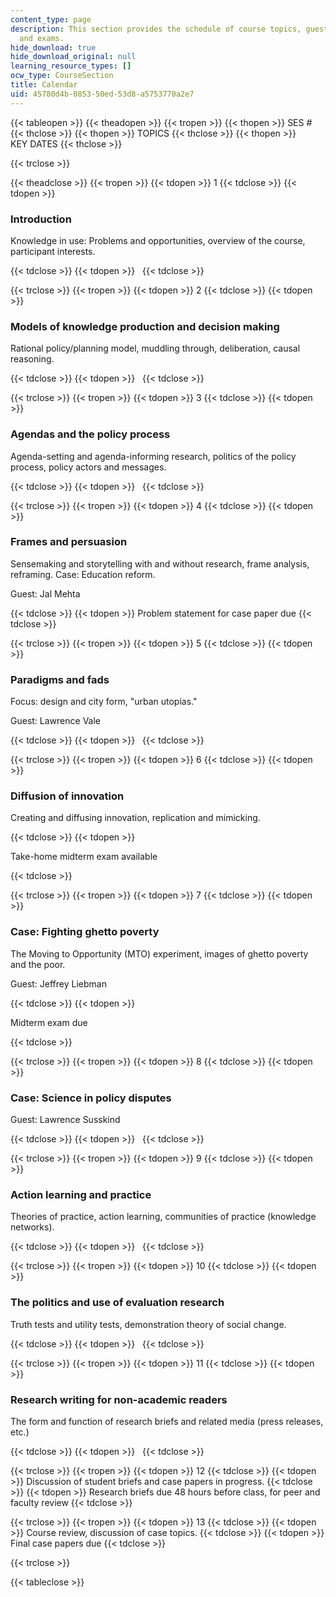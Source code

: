 ```yaml
---
content_type: page
description: This section provides the schedule of course topics, guests, assignments,
  and exams.
hide_download: true
hide_download_original: null
learning_resource_types: []
ocw_type: CourseSection
title: Calendar
uid: 45780d4b-0853-50ed-53d8-a5753770a2e7
---
```


{{< tableopen >}}
{{< theadopen >}}
{{< tropen >}}
{{< thopen >}}
SES #
{{< thclose >}}
{{< thopen >}}
TOPICS
{{< thclose >}}
{{< thopen >}}
KEY DATES
{{< thclose >}}

{{< trclose >}}

{{< theadclose >}}
{{< tropen >}}
{{< tdopen >}}
1
{{< tdclose >}}
{{< tdopen >}}


### Introduction

Knowledge in use: Problems and opportunities, overview of the course, participant interests.


{{< tdclose >}}
{{< tdopen >}}
 
{{< tdclose >}}

{{< trclose >}}
{{< tropen >}}
{{< tdopen >}}
2
{{< tdclose >}}
{{< tdopen >}}


### Models of knowledge production and decision making

Rational policy/planning model, muddling through, deliberation, causal reasoning.


{{< tdclose >}}
{{< tdopen >}}
 
{{< tdclose >}}

{{< trclose >}}
{{< tropen >}}
{{< tdopen >}}
3
{{< tdclose >}}
{{< tdopen >}}


### Agendas and the policy process

Agenda-setting and agenda-informing research, politics of the policy process, policy actors and messages.


{{< tdclose >}}
{{< tdopen >}}
 
{{< tdclose >}}

{{< trclose >}}
{{< tropen >}}
{{< tdopen >}}
4
{{< tdclose >}}
{{< tdopen >}}


### Frames and persuasion

Sensemaking and storytelling with and without research, frame analysis, reframing. Case: Education reform.

Guest: Jal Mehta


{{< tdclose >}}
{{< tdopen >}}
Problem statement for case paper due
{{< tdclose >}}

{{< trclose >}}
{{< tropen >}}
{{< tdopen >}}
5
{{< tdclose >}}
{{< tdopen >}}


### Paradigms and fads

Focus: design and city form, "urban utopias."

Guest: Lawrence Vale


{{< tdclose >}}
{{< tdopen >}}
 
{{< tdclose >}}

{{< trclose >}}
{{< tropen >}}
{{< tdopen >}}
6
{{< tdclose >}}
{{< tdopen >}}


### Diffusion of innovation

Creating and diffusing innovation, replication and mimicking.


{{< tdclose >}}
{{< tdopen >}}


Take-home midterm exam available


{{< tdclose >}}

{{< trclose >}}
{{< tropen >}}
{{< tdopen >}}
7
{{< tdclose >}}
{{< tdopen >}}


### Case: Fighting ghetto poverty

The Moving to Opportunity (MTO) experiment, images of ghetto poverty and the poor.

Guest: Jeffrey Liebman


{{< tdclose >}}
{{< tdopen >}}


Midterm exam due


{{< tdclose >}}

{{< trclose >}}
{{< tropen >}}
{{< tdopen >}}
8
{{< tdclose >}}
{{< tdopen >}}


### Case: Science in policy disputes

Guest: Lawrence Susskind


{{< tdclose >}}
{{< tdopen >}}
 
{{< tdclose >}}

{{< trclose >}}
{{< tropen >}}
{{< tdopen >}}
9
{{< tdclose >}}
{{< tdopen >}}


### Action learning and practice

Theories of practice, action learning, communities of practice (knowledge networks).


{{< tdclose >}}
{{< tdopen >}}
 
{{< tdclose >}}

{{< trclose >}}
{{< tropen >}}
{{< tdopen >}}
10
{{< tdclose >}}
{{< tdopen >}}


### The politics and use of evaluation research

Truth tests and utility tests, demonstration theory of social change.


{{< tdclose >}}
{{< tdopen >}}
 
{{< tdclose >}}

{{< trclose >}}
{{< tropen >}}
{{< tdopen >}}
11
{{< tdclose >}}
{{< tdopen >}}


### Research writing for non-academic readers

The form and function of research briefs and related media (press releases, etc.)


{{< tdclose >}}
{{< tdopen >}}
 
{{< tdclose >}}

{{< trclose >}}
{{< tropen >}}
{{< tdopen >}}
12
{{< tdclose >}}
{{< tdopen >}}
Discussion of student briefs and case papers in progress.
{{< tdclose >}}
{{< tdopen >}}
Research briefs due 48 hours before class, for peer and faculty review
{{< tdclose >}}

{{< trclose >}}
{{< tropen >}}
{{< tdopen >}}
13
{{< tdclose >}}
{{< tdopen >}}
Course review, discussion of case topics.
{{< tdclose >}}
{{< tdopen >}}
Final case papers due
{{< tdclose >}}

{{< trclose >}}

{{< tableclose >}}